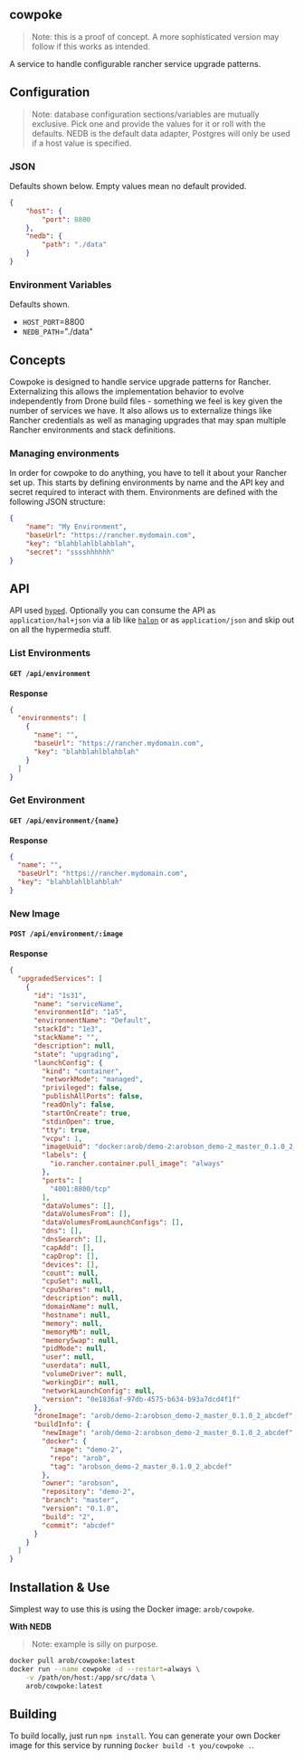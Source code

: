## cowpoke

> Note: this is a proof of concept. A more sophisticated version may follow if this works as intended.

A service to handle configurable rancher service upgrade patterns.

## Configuration

> Note: database configuration sections/variables are mutually exclusive. Pick one and provide the values for it or roll with the defaults. NEDB is the default data adapter, Postgres will only be used if a host value is specified.

### JSON
Defaults shown below. Empty values mean no default provided.
```json
{
	"host": {
		"port": 8800
	},
	"nedb": {
		"path": "./data"
	}
}
```

### Environment Variables
Defaults shown.

 * `HOST_PORT`=8800
 * `NEDB_PATH`="./data"

## Concepts
Cowpoke is designed to handle service upgrade patterns for Rancher. Externalizing this allows the implementation behavior to evolve independently from Drone build files - something we feel is key given the number of services we have. It also allows us to externalize things like Rancher credentials as well as managing upgrades that may span multiple Rancher environments and stack definitions.

### Managing environments
In order for cowpoke to do anything, you have to tell it about your Rancher set up. This starts by defining environments by name and the API key and secret required to interact with them. Environments are defined with the following JSON structure:

```json
{
	"name": "My Environment",
	"baseUrl": "https://rancher.mydomain.com",
	"key": "blahblahlblahblah",
	"secret": "sssshhhhhh"
}
```

## API
API used [`hyped`](https://github.com/LeanKit-Labs/hyped). Optionally you can consume the API as `application/hal+json` via a lib like [`halon`](https://github.com/LeanKit-Labs/halon) or as `application/json` and skip out on all the hypermedia stuff.

### List Environments

#### `GET /api/environment`

__Response__
```json
{
  "environments": [
    {
      "name": "",
      "baseUrl": "https://rancher.mydomain.com",
	  "key": "blahblahlblahblah"
    }
  ]
}
```

### Get Environment

#### `GET /api/environment/{name}`

__Response__
```json
{
  "name": "",
  "baseUrl": "https://rancher.mydomain.com",
  "key": "blahblahlblahblah"
}
```

### New Image

#### `POST /api/environment/:image`

__Response__
```json
{
  "upgradedServices": [
    {
      "id": "1s31",
      "name": "serviceName",
      "environmentId": "1a5",
      "environmentName": "Default",
      "stackId": "1e3",
      "stackName": "",
      "description": null,
      "state": "upgrading",
      "launchConfig": {
        "kind": "container",
        "networkMode": "managed",
        "privileged": false,
        "publishAllPorts": false,
        "readOnly": false,
        "startOnCreate": true,
        "stdinOpen": true,
        "tty": true,
        "vcpu": 1,
        "imageUuid": "docker:arob/demo-2:arobson_demo-2_master_0.1.0_2_abcdef",
        "labels": {
          "io.rancher.container.pull_image": "always"
        },
        "ports": [
          "4001:8800/tcp"
        ],
        "dataVolumes": [],
        "dataVolumesFrom": [],
        "dataVolumesFromLaunchConfigs": [],
        "dns": [],
        "dnsSearch": [],
        "capAdd": [],
        "capDrop": [],
        "devices": [],
        "count": null,
        "cpuSet": null,
        "cpuShares": null,
        "description": null,
        "domainName": null,
        "hostname": null,
        "memory": null,
        "memoryMb": null,
        "memorySwap": null,
        "pidMode": null,
        "user": null,
        "userdata": null,
        "volumeDriver": null,
        "workingDir": null,
        "networkLaunchConfig": null,
        "version": "0e1836af-97db-4575-b634-b93a7dcd4f1f"
      },
      "droneImage": "arob/demo-2:arobson_demo-2_master_0.1.0_2_abcdef",
      "buildInfo": {
        "newImage": "arob/demo-2:arobson_demo-2_master_0.1.0_2_abcdef",
        "docker": {
          "image": "demo-2",
          "repo": "arob",
          "tag": "arobson_demo-2_master_0.1.0_2_abcdef"
        },
        "owner": "arobson",
        "repository": "demo-2",
        "branch": "master",
        "version": "0.1.0",
        "build": "2",
        "commit": "abcdef"
      }
    }
  ]
}
```

## Installation & Use
Simplest way to use this is using the Docker image: `arob/cowpoke`.

__With NEDB__
> Note: example is silly on purpose.

```bash
docker pull arob/cowpoke:latest
docker run --name cowpoke -d --restart=always \
	-v /path/on/host:/app/src/data \
	arob/cowpoke:latest
```

## Building
To build locally, just run `npm install`. You can generate your own Docker image for this service by running `Docker build -t you/cowpoke .`.
